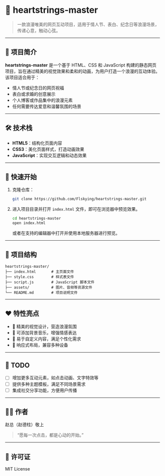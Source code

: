 # 💖 heartstrings-master

> 一款浪漫唯美的网页互动项目，适用于情人节、表白、纪念日等浪漫场景，传递心意，触动心弦。

---

## 🌟 项目简介

**heartstrings-master** 是一个基于 HTML、CSS 和 JavaScript 构建的静态网页项目，旨在通过精美的视觉效果和柔和的动画，为用户打造一个浪漫的互动体验。该项目适合用于：

- 情人节或纪念日的网页祝福
- 表白或求婚的创意展示
- 个人博客或作品集中的浪漫元素
- 任何需要传达爱意和温馨氛围的场景

---

## 🛠️ 技术栈

- **HTML5**：结构化页面内容
- **CSS3**：美化页面样式，打造动画效果
- **JavaScript**：实现交互逻辑和动态效果

---

## 🚀 快速开始

1. 克隆仓库：

   ```bash
   git clone https://github.com/Flskying/heartstrings-master.git
   ```

2. 进入项目目录并打开 `index.html` 文件，即可在浏览器中预览效果。

   ```bash
   cd heartstrings-master
   open index.html
   ```

   或者在支持的编辑器中打开并使用本地服务器进行预览。

---

## 📁 项目结构

```
heartstrings-master/
├── index.html       # 主页面文件
├── style.css        # 样式表文件
├── script.js        # JavaScript 脚本文件
├── assets/          # 图片、音频等资源文件
└── README.md        # 项目说明文件
```

---

## ❤️ 特性亮点

- 🌈 精美的视觉设计，营造浪漫氛围
- 🎵 可添加背景音乐，增强情感表达
- 💌 易于自定义内容，满足个性化需求
- 📱 响应式布局，兼容多种设备

---

## 📌 TODO

- [ ] 增加更多互动元素，如点击动画、文字特效等
- [ ] 提供多种主题模板，满足不同场景需求
- [ ] 集成社交分享功能，方便用户传播

---

## 👨‍💻 作者

赵总（赵德柱）敬上  
> “愿每一次点击，都是心动的开始。”

---

## 📜 许可证

MIT License
